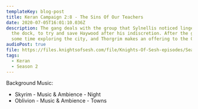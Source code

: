 ```yaml
---
templateKey: blog-post
title: Keran Campaign 2:8 - The Sins Of Our Teachers
date: 2020-07-05T16:01:10.036Z
description: The gang deals with the group that Sylnellis noticed lingering on
  the dock, to try and save Haywood after his indiscretion. After the gang spend
  some time exploring the city, and Thorgrim makes an offering to the Gods.
audioPost: true
file: https://files.knightsofsesh.com/file/Knights-Of-Sesh-episodes/Season_2/Keran-19.mp3
tags:
  - Keran
  - Season 2
---
```

Background Music:

* Skyrim - Music & Ambience - Night
* Oblivion - Music & Ambience - Towns